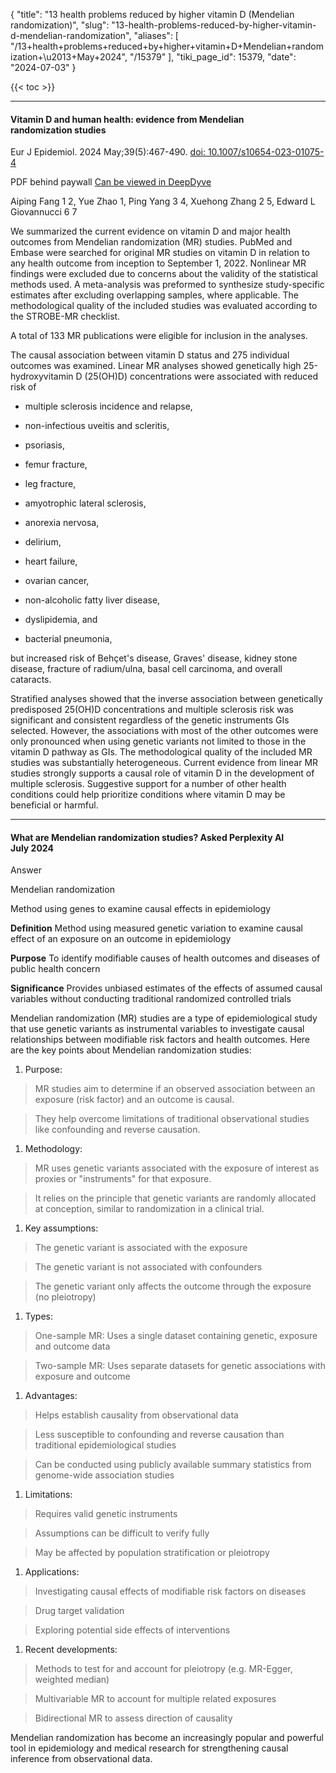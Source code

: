 {
  "title": "13 health problems reduced by higher vitamin D (Mendelian randomization)",
  "slug": "13-health-problems-reduced-by-higher-vitamin-d-mendelian-randomization",
  "aliases": [
    "/13+health+problems+reduced+by+higher+vitamin+D+Mendelian+randomization+\u2013+May+2024",
    "/15379"
  ],
  "tiki_page_id": 15379,
  "date": "2024-07-03"
}

{{< toc >}}

---

#### Vitamin D and human health: evidence from Mendelian randomization studies

Eur J Epidemiol. 2024 May;39(5):467-490. [doi: 10.1007/s10654-023-01075-4](https://doi.org/10.1007/s10654-023-01075-4)

PDF behind paywall [Can be viewed in DeepDyve](https://www.deepdyve.com/lp/springer-journal/vitamin-d-and-human-health-evidence-from-mendelian-randomization-u610qQcH01?key=springer)

Aiping Fang 1 2, Yue Zhao 1, Ping Yang 3 4, Xuehong Zhang 2 5, Edward L Giovannucci 6 7

We summarized the current evidence on vitamin D and major health outcomes from Mendelian randomization (MR) studies. PubMed and Embase were searched for original MR studies on vitamin D in relation to any health outcome from inception to September 1, 2022. Nonlinear MR findings were excluded due to concerns about the validity of the statistical methods used. A meta-analysis was preformed to synthesize study-specific estimates after excluding overlapping samples, where applicable. The methodological quality of the included studies was evaluated according to the STROBE-MR checklist.

A total of 133 MR publications were eligible for inclusion in the analyses.

The causal association between vitamin D status and 275 individual outcomes was examined. Linear MR analyses showed genetically high 25-hydroxyvitamin D (25(OH)D) concentrations were associated with reduced risk of

* multiple sclerosis incidence and relapse,

* non-infectious uveitis and scleritis,

* psoriasis,

* femur fracture,

* leg fracture,

* amyotrophic lateral sclerosis,

* anorexia nervosa,

* delirium,

* heart failure,

* ovarian cancer,

* non-alcoholic fatty liver disease,

* dyslipidemia, and

* bacterial pneumonia,

but increased risk of Behçet's disease, Graves' disease, kidney stone disease, fracture of radium/ulna, basal cell carcinoma, and overall cataracts.

Stratified analyses showed that the inverse association between genetically predisposed 25(OH)D concentrations and multiple sclerosis risk was significant and consistent regardless of the genetic instruments GIs selected. However, the associations with most of the other outcomes were only pronounced when using genetic variants not limited to those in the vitamin D pathway as GIs. The methodological quality of the included MR studies was substantially heterogeneous. Current evidence from linear MR studies strongly supports a causal role of vitamin D in the development of multiple sclerosis. Suggestive support for a number of other health conditions could help prioritize conditions where vitamin D may be beneficial or harmful.

---

#### What are Mendelian randomization studies? Asked Perplexity AI July 2024

Answer

Mendelian randomization

Method using genes to examine causal effects in epidemiology

 **Definition**  Method using measured genetic variation to examine causal effect of an exposure on an outcome in epidemiology

 **Purpose**  To identify modifiable causes of health outcomes and diseases of public health concern

 **Significance**  Provides unbiased estimates of the effects of assumed causal variables without conducting traditional randomized controlled trials

Mendelian randomization (MR) studies are a type of epidemiological study that use genetic variants as instrumental variables to investigate causal relationships between modifiable risk factors and health outcomes. Here are the key points about Mendelian randomization studies:

1. Purpose:

> MR studies aim to determine if an observed association between an exposure (risk factor) and an outcome is causal.

> They help overcome limitations of traditional observational studies like confounding and reverse causation.

1. Methodology:

> MR uses genetic variants associated with the exposure of interest as proxies or "instruments" for that exposure.

> It relies on the principle that genetic variants are randomly allocated at conception, similar to randomization in a clinical trial.

1. Key assumptions:

> The genetic variant is associated with the exposure

> The genetic variant is not associated with confounders

> The genetic variant only affects the outcome through the exposure (no pleiotropy)

1. Types:

> One-sample MR: Uses a single dataset containing genetic, exposure and outcome data

> Two-sample MR: Uses separate datasets for genetic associations with exposure and outcome

1. Advantages:

> Helps establish causality from observational data

> Less susceptible to confounding and reverse causation than traditional epidemiological studies

> Can be conducted using publicly available summary statistics from genome-wide association studies

1. Limitations:

> Requires valid genetic instruments

> Assumptions can be difficult to verify fully

> May be affected by population stratification or pleiotropy

1. Applications:

> Investigating causal effects of modifiable risk factors on diseases

> Drug target validation

> Exploring potential side effects of interventions

1. Recent developments:

> Methods to test for and account for pleiotropy (e.g. MR-Egger, weighted median)

> Multivariable MR to account for multiple related exposures

> Bidirectional MR to assess direction of causality

Mendelian randomization has become an increasingly popular and powerful tool in epidemiology and medical research for strengthening causal inference from observational data.
